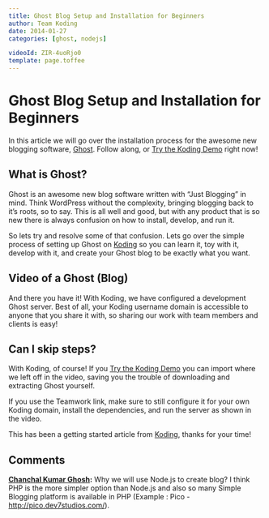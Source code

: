```yaml
---
title: Ghost Blog Setup and Installation for Beginners
author: Team Koding
date: 2014-01-27
categories: [ghost, nodejs]

videoId: ZIR-4uoRjo0
template: page.toffee
---
```


# Ghost Blog Setup and Installation for Beginners

In this article we will go over the installation process for the awesome new blogging software, [Ghost](https://ghost.org/). Follow along, or [Try the Koding Demo](https://koding.com/Develop/Teamwork?import=http://goo.gl/Q0jC59) right now!

## What is Ghost?

Ghost is an awesome new blog software written with “Just Blogging” in mind. Think WordPress without the complexity, bringing blogging back to it’s roots, so to say. This is all well and good, but with any product that is so new there is always confusion on how to install, develop, and run it.

So lets try and resolve some of that confusion. Lets go over the simple process of setting up Ghost on [Koding](https://koding.com) so you can learn it, toy with it, develop with it, and create your Ghost blog to be exactly what you want.

## Video of a Ghost (Blog)

And there you have it! With Koding, we have configured a development Ghost server. Best of all, your Koding username domain is accessible to anyone that you share it with, so sharing our work with team members and clients is easy!

## Can I skip steps?

With Koding, of course! If you [Try the Koding Demo](https://koding.com/Develop/Teamwork?import=http://goo.gl/Q0jC59) you can import where we left off in the video, saving you the trouble of downloading and extracting Ghost yourself.

If you use the Teamwork link, make sure to still configure it for your own Koding domain, install the dependencies, and run the server as shown in the video.

This has been a getting started article from [Koding](https://koding.com), thanks for your time!

## Comments

**[Chanchal Kumar Ghosh](#3 "2013-11-12 11:17:00"):** Why we will use Node.js to create blog? I think PHP is the more simpler option than Node.js and also so many Simple Blogging platform is available in PHP (Example : Pico - http://pico.dev7studios.com/).

